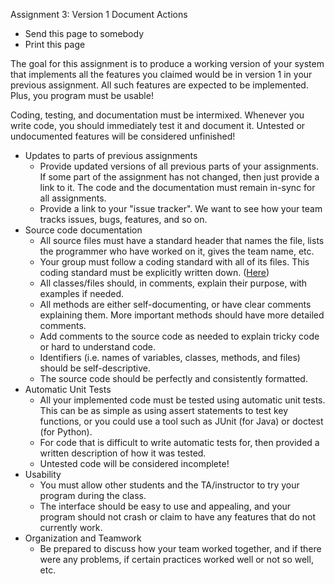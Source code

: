 Assignment 3: Version 1
Document Actions

  * Send this page to somebody
  * Print this page

The goal for this assignment is to produce a working version of your system that implements all the features you claimed would be in version 1 in your previous assignment. All such features are expected to be implemented. Plus, you program must be usable!

Coding, testing, and documentation must be intermixed. Whenever you write code, you should immediately test it and document it. Untested or undocumented features will be considered unfinished!

  * Updates to parts of previous assignments
    * Provide updated versions of all previous parts of your assignments. If some part of the assignment has not changed, then just provide a link to it. The code and the documentation must remain in-sync for all assignments.
    * Provide a link to your "issue tracker". We want to see how your team tracks issues, bugs, features, and so on.
  * Source code documentation
    * All source files must have a standard header that names the file, lists the programmer who have worked on it, gives the team name, etc.
    * Your group must follow a coding standard with all of its files. This coding standard must be explicitly written down. ([Here](http://www.sfu.ca/~karls/CMPT275/CppCodingStandard.html))
    * All classes/files should, in comments, explain their purpose, with examples if needed.
    * All methods are either self-documenting, or have clear comments explaining them. More important methods should have more detailed comments.
    * Add comments to the source code as needed to explain tricky code or hard to understand code.
    * Identifiers (i.e. names of variables, classes, methods, and files) should be self-descriptive.
    * The source code should be perfectly and consistently formatted.
  * Automatic Unit Tests
    * All your implemented code must be tested using automatic unit tests. This can be as simple as using assert statements to test key functions, or you could use a tool such as JUnit (for Java) or doctest (for Python).
    * For code that is difficult to write automatic tests for, then provided a written description of how it was tested.
    * Untested code will be considered incomplete!
  * Usability
    * You must allow other students and the TA/instructor to try your program during the class.
    * The interface should be easy to use and appealing, and your program should not crash or claim to have any features that do not currently work.
  * Organization and Teamwork
    * Be prepared to discuss how your team worked together, and if there were any problems, if certain practices worked well or not so well, etc.
